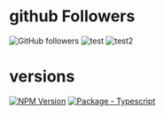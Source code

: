 # github Followers
![GitHub followers](https://img.shields.io/github/followers/:AzizSaidani?style=for-the-badge)
![test](https://github.com/AzizSaidani/githubactions/actions/workflows/cron.yaml/badge.svg?branch=master)
![test2](https://github.com/AzizSaidani/githubactions/actions/workflows/Shared-Actions-Example/badge.svg?branch=master)

# versions
[![NPM Version](https://img.shields.io/badge/dynamic/json?label=node&query=%24.engines%5B%22node%22%5D&url=https%3A%2F%2Fraw.githubusercontent.com%2FAzizSaidani%2Fgithubactions%2Fmaster%2Fpackage.json)](https://nodejs.org "Go to Node.js homepage")
[![Package - Typescript](https://img.shields.io/github/package-json/dependency-version/AzizSaidani/githubactions/dev/typescript?logo=typescript&logoColor=white)](https://www.npmjs.com/package/typescript "Go to TypeScript on NPM")
